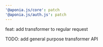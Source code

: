 ```yaml
---
'@aponia.js/core': patch
'@aponia.js/auth.js': patch
---
```


feat: add transformer to regular request

TODO: add general purpose transformer API
